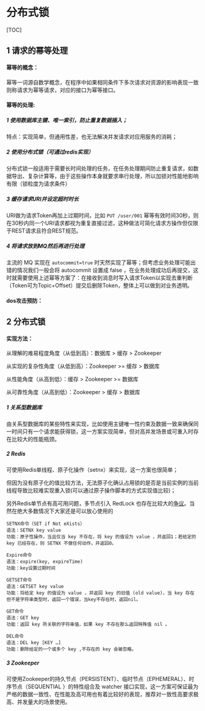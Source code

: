 # 分布式锁

[TOC]



## 1 请求的幂等处理

#### 幂等的概念：

幂等一词源自数学概念，在程序中如果相同条件下多次请求对资源的影响表现一致则称请求为幂等请求，对应的接口为幂等接口。

#### 幂等的处理:

##### 1 使用数据库主键、唯一索引，防止重复数据插入；

特点：实现简单，但通用性差，也无法解决并发请求对应用服务的消耗；

##### 2 使用分布式锁（可通过redis实现）

分布式锁一般适用于需要长时间处理的任务，在任务处理期间防止重复请求，如数据导出、复杂计算等，由于这些操作本身就要求串行处理，所以加锁对性能地影响有限（锁粒度为请求条件）

##### 3 缓存请求URI并设定超时时长

URI做为请求Token再加上过期时间，比如 `PUT /user/001` 幂等有效时间30秒，则在30秒内同一个URI请求都视为重复直接过滤，这种做法可简化请求方操作但仅限于REST请求且符合REST规范。

##### 4 将请求放到MQ然后再进行处理

主流的 MQ 实现在 `autocommit=true` 时天然实现了幂等；但考虑业务处理可能出错的情况我们一般会将 autocommit 设置成 false ，在业务处理成功后再提交，这时就需要使用上述幂等方案了：在接收到消息时写入请求Token以实现去重判断（Token可为Topic+Offset）提交后删除Token，整体上可以做到对业务透明。



#### dos攻击预防：



## 2 分布式锁

#### 实现方法：

从理解的难易程度角度（从低到高）：数据库 > 缓存 > Zookeeper

从实现的复杂性角度（从低到高）：Zookeeper >= 缓存 > 数据库

从性能角度（从高到低）：缓存 > Zookeeper >= 数据库

从可靠性角度（从高到低）：Zookeeper > 缓存 > 数据库



##### 1 关系型数据库

 由关系型数据库的某些特性来实现，比如使用主键唯一性约束及数据一致来确保同一时间只有一个请求能获得锁，这一方案实现简单，但对高并发场景或可重入时存在比较大的性能瓶颈。



##### 2 Redis

可使用Redis单线程、原子化操作（setnx）来实现，这一方案也很简单；

但因为没有原子化的值比较方法，无法原子化确认占用锁的是否是当前实例的当前线程导致比较难实现重入锁(可以通过原子操作脚本的方式实现值比较)；

另外Redis单节点有高可用问题，多节点引入 RedLock 也存在比较大的[争议](https://martin.kleppmann.com/2016/02/08/how-to-do-distributed-locking.html)。当然在绝大多数情况下大家还是可以放心使用的

```
SETNX命令（SET if Not eXists）
语法：SETNX key value
功能：原子性操作，当且仅当 key 不存在，将 key 的值设为 value ，并返回1；若给定的 key 已经存在，则 SETNX 不做任何动作，并返回0。

Expire命令
语法：expire(key, expireTime)
功能：key设置过期时间

GETSET命令
语法：GETSET key value
功能：将给定 key 的值设为 value ，并返回 key 的旧值 (old value)，当 key 存在但不是字符串类型时，返回一个错误，当key不存在时，返回nil。

GET命令
语法：GET key
功能：返回 key 所关联的字符串值，如果 key 不存在那么返回特殊值 nil 。

DEL命令
语法：DEL key [KEY …]
功能：删除给定的一个或多个 key ,不存在的 key 会被忽略。

```



##### 3 Zookeeper

可使用Zookeeper的持久节点（PERSISTENT）、临时节点（EPHEMERAL）、时序节点（SEQUENTIAL ）的特性组合及 watcher 接口实现，这一方案可保证最为严格的数据一致性、在性能及高可用也有着比较好的表现，推荐对一致性高要求极高、并发量大的场景使用。


